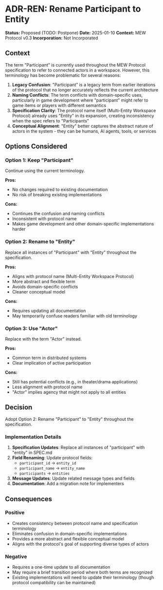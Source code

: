 # ADR-REN: Rename Participant to Entity

**Status:** Proposed (TODO: Postpone)
**Date:** 2025-01-10
**Context:** MEW Protocol v0.3
**Incorporation:** Not Incorporated

## Context

The term "Participant" is currently used throughout the MEW Protocol specification to refer to connected actors in a workspace. However, this terminology has become problematic for several reasons:

1. **Legacy Confusion**: "Participant" is a legacy term from earlier iterations of the protocol that no longer accurately reflects the current architecture
2. **Naming Conflicts**: The term conflicts with domain-specific uses, particularly in game development where "participant" might refer to game items or players with different semantics
3. **Specification Clarity**: The protocol name itself (Multi-Entity Workspace Protocol) already uses "Entity" in its expansion, creating inconsistency when the spec refers to "Participants"
4. **Conceptual Alignment**: "Entity" better captures the abstract nature of actors in the system - they can be humans, AI agents, tools, or services

## Options Considered

### Option 1: Keep "Participant"
Continue using the current terminology.

**Pros:**
- No changes required to existing documentation
- No risk of breaking existing implementations

**Cons:**
- Continues the confusion and naming conflicts
- Inconsistent with protocol name
- Makes game development and other domain-specific implementations harder

### Option 2: Rename to "Entity"
Replace all instances of "Participant" with "Entity" throughout the specification.

**Pros:**
- Aligns with protocol name (Multi-Entity Workspace Protocol)
- More abstract and flexible term
- Avoids domain-specific conflicts
- Cleaner conceptual model

**Cons:**
- Requires updating all documentation
- May temporarily confuse readers familiar with old terminology

### Option 3: Use "Actor"
Replace with the term "Actor" instead.

**Pros:**
- Common term in distributed systems
- Clear implication of active participation

**Cons:**
- Still has potential conflicts (e.g., in theater/drama applications)
- Less alignment with protocol name
- "Actor" implies agency that might not apply to all entities

## Decision

Adopt Option 2: Rename "Participant" to "Entity" throughout the specification.

### Implementation Details

1. **Specification Updates**: Replace all instances of "participant" with "entity" in SPEC.md
2. **Field Renaming**: Update protocol fields:
   - `participant_id` → `entity_id`
   - `participant_name` → `entity_name`
   - `participants` → `entities`
3. **Message Updates**: Update related message types and fields
4. **Documentation**: Add a migration note for implementers

## Consequences

### Positive
- Creates consistency between protocol name and specification terminology
- Eliminates confusion in domain-specific implementations
- Provides a more abstract and flexible conceptual model
- Aligns with the protocol's goal of supporting diverse types of actors

### Negative
- Requires a one-time update to all documentation
- May require a brief transition period where both terms are recognized
- Existing implementations will need to update their terminology (though protocol compatibility can be maintained)